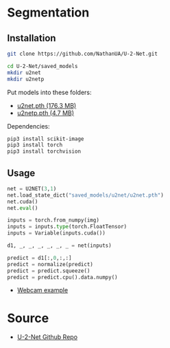 
# Segmentation

## Installation

```bash
git clone https://github.com/NathanUA/U-2-Net.git

cd U-2-Net/saved_models
mkdir u2net
mkdir u2netp
```

Put models into these folders:
* [u2net.pth (176.3 MB)](https://drive.google.com/file/d/1ao1ovG1Qtx4b7EoskHXmi2E9rp5CHLcZ/view?usp=sharing)
* [u2netp.pth (4.7 MB)](https://drive.google.com/file/d/1rbSTGKAE-MTxBYHd-51l2hMOQPT_7EPy/view?usp=sharing)

Dependencies:

```bash
pip3 install scikit-image
pip3 install torch
pip3 install torchvision
```

## Usage

```python
net = U2NET(3,1)
net.load_state_dict("saved_models/u2net/u2net.pth")
net.cuda()
net.eval()

inputs = torch.from_numpy(img)
inputs = inputs.type(torch.FloatTensor)
inputs = Variable(inputs.cuda())

d1, _, _, _, _, _, _ = net(inputs)

predict = d1[:,0,:,:]
predict = normalize(predict)
predict = predict.squeeze()
predict = predict.cpu().data.numpy()
```

* [Webcam example](./code/segmentation_webcam_example.py)

# Source

* [U-2-Net Github Repo](https://github.com/NathanUA/U-2-Net)
